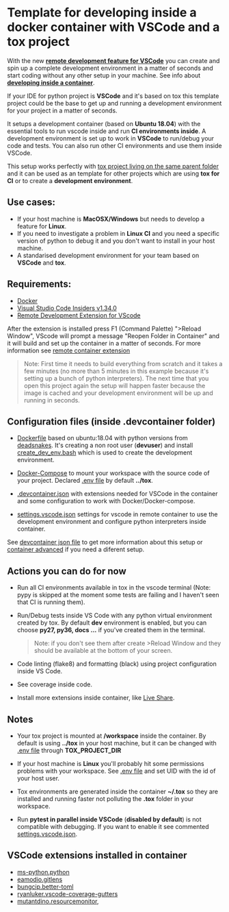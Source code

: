 # Template for developing inside a docker container with VSCode and a tox project

With the new [**remote development feature for VSCode**](https://code.visualstudio.com/blogs/2019/05/02/remote-development) you can create and spin up a complete development environment in a matter of seconds and start coding without any other setup in your machine. See info about [**developing inside a container**](https://code.visualstudio.com/docs/remote/containers).

If your IDE for python project is **VSCode** and it's based on tox this template project could be the base to get up and running a development environment for your project in a matter of seconds.

It setups a development container (based on **Ubuntu 18.04**) with the essential tools to run vscode inside and run **CI environments inside**. A development environment is set up to work in **VSCode** to run/debug your code and tests. You can also run other CI environments and use them inside VSCode.

This setup works perfectly with [tox project living on the same parent folder](https://github.com/tox-dev/tox) and it can be used as an template for other projects which are using **tox for CI** or to create a **development environment**.

## Use cases:

- If your host machine is **MacOSX/Windows** but needs to develop a feature for **Linux**.
- If you need to investigate a problem in **Linux CI** and you need a specific version of python to debug it and you don't want to install in your host machine.
- A standarised development environment for your team based on **VSCode** and **tox**.

## Requirements:

- [Docker](https://docs.docker.com/install/#supported-platforms)
- [Visual Studio Code Insiders v1.34.0](https://code.visualstudio.com/insiders/)
- [Remote Development Extension for VScode](https://marketplace.visualstudio.com/items?itemName=ms-vscode-remote.vscode-remote-extensionpack)

After the extension is installed press F1 (Command Palette) ">Reload Window", VScode will prompt a message "Reopen Folder in Container" and it will build and set up the container in a matter of seconds. For more information see [remote container extension](https://marketplace.visualstudio.com/items?itemName=ms-vscode-remote.remote-containers)

> Note: First time it needs to build everything from scratch and it takes a few minutes (no more than 5 minutes in this example because it's setting up a bunch of python interpreters). The next time that you open this project again the setup will happen faster because the image is cached and your development environment will be up and running in seconds.

## Configuration files (inside .devcontainer folder)

- [Dockerfile](/Dockerfile) based on ubuntu:18.04 with python versions from [deadsnakes](https://github.com/deadsnakes). It's creating a non root user (**devuser**) and install [create_dev_env.bash](/create_dev_env.bash) which is used to create the development environment.

- [Docker-Compose](/docker-compose.yml) to mount your workspace with the source code of your project. Declared [.env file](/.env) by default **../tox**.

- [.devcontainer.json](/.devcontainer.json) with extensions needed for VSCode in the container and some configuration to work with Docker/Docker-compose.

- [settings.vscode.json](/settings.vscode.json) settings for vscode in remote container to use the development environment and configure python interpreters inside container.

See [devcontainer json file](https://code.visualstudio.com/docs/remote/containers#_creating-a-devcontainerjson-file) to get more information about this setup or [container advanced](https://code.visualstudio.com/docs/remote/containers-advanced) if you need a diferent setup.


## Actions you can do for now

- Run all CI environments available in tox in the vscode terminal (Note: pypy is skipped at the moment some tests are failing and I haven't seen that CI is running them).

- Run/Debug tests inside VS Code with any python virtual environment created by tox. By default **dev** environment is enabled, but you can choose **py27, py36, docs ...** if you've created them in the terminal.
  >Note: if you don't see them after create >Reload Window and they should be available at the bottom of your screen.

- Code linting (flake8) and formatting (black) using project configuration inside VS Code.

- See coverage inside code.
   
- Install more extensions inside container, like [Live Share](https://visualstudio.microsoft.com/services/live-share/).

## Notes

- Your tox project is mounted at **/workspace** inside the container. By default is using **../tox** in your host machine, but it can be changed with [.env file](/.env) through **TOX_PROJECT_DIR**

-  If your host machine is **Linux** you'll probably hit some permissions problems with your workspace. See [.env file](/.env) and set UID with the id of your host user.

- Tox environments are generated inside the container **~/.tox** so they are installed and running faster not polluting the **.tox** folder in your workspace.

- Run **pytest in parallel inside VSCode** (**disabled by default**) is not compatible with debugging. If you want to enable it see commented [settings.vscode.json](/settings.vscode.json).

## VSCode extensions installed in container
- [ms-python.python](https://marketplace.visualstudio.com/items?itemName=ms-python.python)
- [eamodio.gitlens](https://marketplace.visualstudio.com/items?itemName=eamodio.gitlens)
- [bungcip.better-toml](https://marketplace.visualstudio.com/items?itemName=bungcip.better-toml)
- [ryanluker.vscode-coverage-gutters](https://marketplace.visualstudio.com/items?itemName=ryanluker.vscode-coverage-gutters)
- [mutantdino.resourcemonitor](https://marketplace.visualstudio.com/items?itemName=mutantdino.resourcemonitor),

